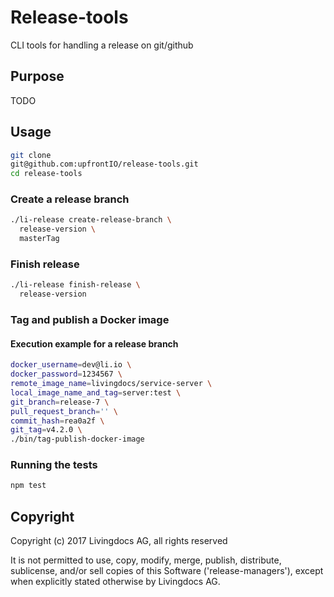 # Release-tools
CLI tools for handling a release on git/github

## Purpose

TODO

## Usage
```bash
git clone
git@github.com:upfrontIO/release-tools.git
cd release-tools
```

### Create a release branch
```bash
./li-release create-release-branch \
  release-version \
  masterTag
```

### Finish release
```bash
./li-release finish-release \
  release-version
```

### Tag and publish a Docker image

#### Execution example for a release branch
```bash  
docker_username=dev@li.io \
docker_password=1234567 \
remote_image_name=livingdocs/service-server \
local_image_name_and_tag=server:test \
git_branch=release-7 \
pull_request_branch='' \
commit_hash=rea0a2f \
git_tag=v4.2.0 \
./bin/tag-publish-docker-image
```

### Running the tests
```bash
npm test
```

## Copyright

Copyright (c) 2017 Livingdocs AG, all rights reserved

It is not permitted to use, copy, modify, merge, publish, distribute, sublicense, and/or sell copies of this Software ('release-managers'), except when explicitly stated otherwise by Livingdocs AG.
